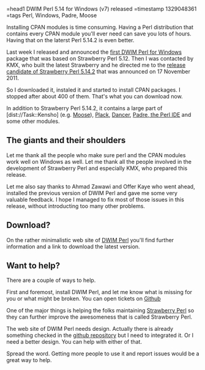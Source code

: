 =head1 DWIM Perl 5.14 for Windows (v7) released
=timestamp 1329048361
=tags Perl, Windows, Padre, Moose



Installing CPAN modules is time consuming. Having a Perl distribution that contains every
CPAN module you'll ever need can save you lots of hours. Having that on the laterst
Perl 5.14.2 is even better.



Last week I released and announced the <a href="/dwimperl-for-windows-v6.html">first DWIM Perl for Windows</a>
package that was based on Strawberry Perl 5.12. Then I was contacted by KMX, who built the latest
Strawberry and he directed me to the 
<a href="http://perlnews.org/2011/11/strawberry-perl-5-14-2-has-a-preview-release/">release candidate of Strawberry Perl 5.14.2</a>
that was announced on 17 November 2011.

So I downloaded it, instaled it and started to install CPAN packages. I stopped after about 400
of them. That's what you can download now.

In addition to Strawberry Perl 5.14.2, it contains a large part of [dist://Task::Kensho]
(e.g. <a href="http://moose.perl.org/">Moose</a>), <a href="http://plackperl.org/">Plack</a>,
<a href="http://perldancer.org/">Dancer</a>, <a href="http://padre.perlide.org/">Padre, the Perl IDE</a> and some other modules.

<h2>The giants and their shoulders</h2>

Let me thank all the people who make sure perl and the CPAN modules work well on Windows as well.
Let me thank all the people involved in the development of Strawberry Perl and especially KMX,
who prepared this release.

Let me also say thanks to Ahmad Zawawi and Offer Kaye who went ahead, installed the previous version
of DWIM Perl and gave me some very valuable feedback. I hope I managed to fix most of those
issues in this release, without introducting too many other problems.

<h2>Download?</h2>

On the rather minimalistic web site of <a href="http://dwimperl.szabgab.com/">DWIM Perl</a> you'll
find further information and a link to download the latest version.

<h2>Want to help?</h2>

There are a couple of ways to help. 

First and foremost, install DWIM Perl, and let me know what is missing for you or what might be broken.
You can open tickets on <a href="https://github.com/dwimperl/perl-5.14.2.1-32bit-windows">Github</a>

One of the major things is helping the folks maintaining 
<a href="http://strawberryperl.com/">Strawberry Perl</a> so they can further improve
the awesomeness that is called Strawberry Perl.

The web site of DWIM Perl needs design. Actually there is already something checked in the 
<a href="https://github.com/dwimperl/dwimperl.com">github repository</a> but I 
need to integrated it. Or I need a better design. You can help with either of that.

Spread the word. 
Getting more people to use it and report issues would be a great way to help.

